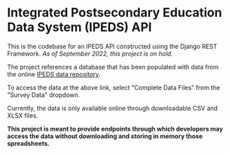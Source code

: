 # Integrated Postsecondary Education Data System (IPEDS) API
This is the codebase for an IPEDS API constructed using the Django REST Framework. *As of September 2022, this project is on hold.*

The project references a database that has been populated with data from the online [IPEDS data repository](https://nces.ed.gov/ipeds/use-the-data).

To access the data at the above link, select "Complete Data Files" from the "Survey Data" dropdown.

Currently, the data is only available online through downloadable CSV and XLSX files.

**This project is meant to provide endpoints through which developers may access the data without downloading and storing in memory those spreadsheets.**